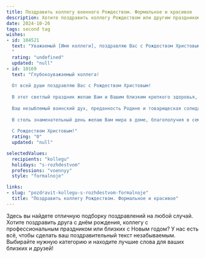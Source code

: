 ```yaml
---
title: Поздравить коллегу военного Рождеством. Формальное и красивое
description: Хотите поздравить коллегу Рождеством или другим праздником? Наш ИИ создаст незабываемое поздравление, а вы обязательно выделитесь среди других.  
date: 2024-10-26
tags: second tag
wishes:
- id: 104521
  text: "Уважаемый [Имя коллеги], поздравляю Вас с Рождеством Христовым! Желаю Вам крепкого здоровья, мира, благополучия и успехов в Вашей нелёгкой, но почётной службе на благо Родины. Пусть Рождественская звезда освещает Ваш путь и дарит надежду на лучшее.  Счастливого Рождества!
  "
  rating: "undefined"
  updated: "null"
- id: 10169
  text: "Глубокоуважаемый коллега!
  
  От всей души поздравляю Вас с Рождеством Христовым!
  
  В этот светлый праздник желаю Вам и Вашим близким крепкого здоровья, душевного тепла и нерушимой веры. Пусть звезда Рождества освещает Ваш жизненный путь, даруя надежду, силу и вдохновение.
  
  Ваш незыблемый воинский дух, преданность Родине и товарищеская солидарность являются примером для нас всех. Благодарю за Вашу службу, самоотверженность и верность долгу.
  
  В столь знаменательный день желаю Вам мира в доме, благополучия в семье и нескончаемой поддержки от родных и близких. Пусть Божественная благодать сопутствует Вам во всех делах и начинаниях.
  
  С Рождеством Христовым!"
  rating: "0"
  updated: "null"

selectedValues:
  recipients: "kollegu"
  holidays: "s-rozhdestvom"
  professions: "voennyy"
  style: "formalnoje"

links:
- slug: "pozdravit-kollegu-s-rozhdestvom-formalnoje"
  title: "Поздравить коллегу Рождеством. Формальное и красивое"
---
```


Здесь вы найдете отличную подборку поздравлений на любой случай. 
Хотите поздравить друга с днём рождения, коллегу с профессиональным праздником или близких с Новым годом? У нас есть всё, чтобы сделать ваш поздравительный текст незабываемым. Выбирайте нужную категорию и находите лучшие слова для ваших близких и друзей!
